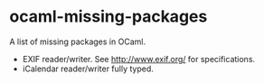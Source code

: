 # ocaml-missing-packages

A list of missing packages in OCaml.

- EXIF reader/writer. See http://www.exif.org/ for specifications.
- iCalendar reader/writer fully typed.
